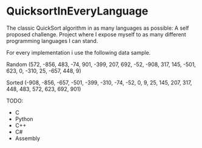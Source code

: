 # QuicksortInEveryLanguage

The classic QuickSort algorithm in as many languages as possible: A self proposed challenge.
Project where I expose myself to as many different programming languages I can stand.


For every implementation i use the following data sample.

Random
(572, -856,  483,  -74,  901, 
-399,  207,  692,  -52, -908, 
 317,  145, -501,  623,    0, 
-310,   25, -657,  448,    9)

Sorted
(-908, -856, -657, -501, -399,
 -310,  -74,  -52,    0,    9,
   25,  145,  207,  317,  448,
   483, 572,  623,  692,  901)


TODO:
- C
- Python
- C++
- C#
- Assembly

